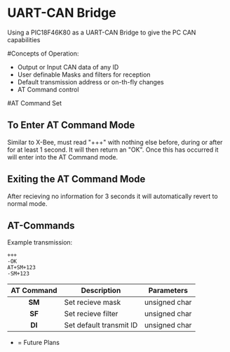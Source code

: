 # UART-CAN Bridge
Using a PIC18F46K80 as a UART-CAN Bridge to give the PC CAN capabilities

#Concepts of Operation:
- Output or Input CAN data of any ID
- User definable Masks and filters for reception
- Default transmission address or on-th-fly changes
- AT Command control


#AT Command Set

## To Enter AT Command Mode
Similar to X-Bee, must read "+++" with nothing else before, during or after for at least 1 second. It will then return an "OK". Once this has occurred it will enter into the AT Command mode.

## Exiting the AT Command Mode
After recieving no information for 3 seconds it will automatically revert to normal mode.

## AT-Commands

Example transmission:

```
+++
-OK
AT+SM+123
-SM+123
```


| AT Command        | Description           | Parameters  |
| :-------------: |-------------| :-----:|
| **SM** | Set recieve mask | unsigned char |
| **SF** | Set recieve filter | unsigned char |
| **DI** | Set default transmit ID | unsigned char |

* = Future Plans
